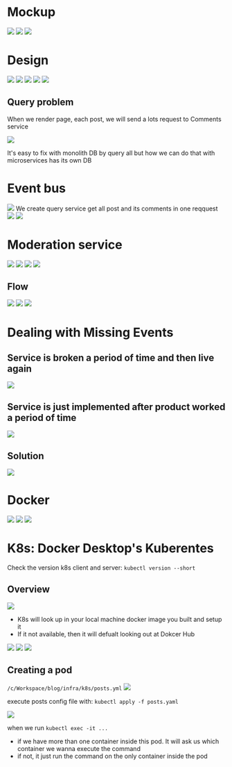 # Mockup

<img src="./resource/mockup1.png"/>
<img src="./resource/mockup2.png"/>
<img src="./resource/mockup3.png"/>

# Design

<img src="./resource/design.png"/>
<img src="./resource/design2.png"/>
<img src="./resource/posts-service.png"/>
<img src="./resource/comments-service.png"/>
<img src="./resource/react-app.png"/>

## Query problem

When we render page, each post, we will send a lots request to Comments service

<img src="./resource/query-problem.png"/>

It's easy to fix with monolith DB by query all but how we can do that with microservices has its own DB

# Event bus

<img src="./resource/async-communication.png"/>
We create query service get all post and its comments in one reqquest 
<img src="./resource/query-service.png"/>
<img src="./resource/query-service-db.png"/>

# Moderation service

<img src="./resource/moderation-service.png"/>
<img src="./resource/moderation-service2.png"/>
<img src="./resource/moderation-service-mockup.png"/>
<img src="./resource/moderation-service-db.png"/>

## Flow

<img src="./resource/moderation-service3.png"/>
<img src="./resource/moderation-service4.png"/>
<img src="./resource/moderation-service5.png"/>

# Dealing with Missing Events

## Service is broken a period of time and then live again

<img src="./resource/missing-event.png"/>

## Service is just implemented after product worked a period of time

<img src="./resource/missing-event2.png"/>

## Solution

<img src="./resource/missing-event3.png"/>

# Docker

<img src="./resource/docker0.png"/>
<img src="./resource/docker1.png"/>
<img src="./resource/docker2.png"/>

# K8s: Docker Desktop's Kuberentes

Check the version k8s client and server:
`kubectl version --short`

## Overview

<img src="./resource/k8s0.png"/>

- K8s will look up in your local machine docker image you built and setup it
- If it not available, then it will defualt looking out at Dokcer Hub

<img src="./resource/k8s1.png"/>
<img src="./resource/k8s2.png"/>
<img src="./resource/k8s3.png"/>

## Creating a pod

`/c/Workspace/blog/infra/k8s/posts.yml`
<img src="./resource/k8s4.png"/>

execute posts config file with: `kubectl apply -f posts.yaml`

<img src="./resource/k8s5.png"/>

when we run `kubectl exec -it ...`

- if we have more than one container inside this pod. It will ask us which container we wanna execute the command
- if not, it just run the command on the only container inside the pod
